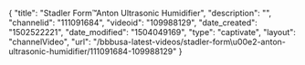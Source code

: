 {
    "title": "Stadler Form&trade;Anton Ultrasonic Humidifier",
    "description": "",
    "channelid": "111091684",
    "videoid": "109988129",
    "date_created": "1502522221",
    "date_modified": "1504049169",
    "type": "captivate",
    "layout": "channelVideo",
    "url": "\/bbbusa-latest-videos\/stadler-form\u00e2-anton-ultrasonic-humidifier\/111091684-109988129"
}